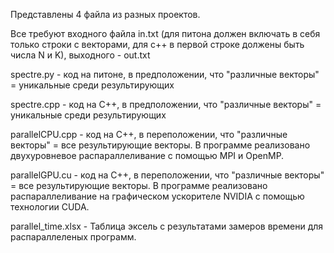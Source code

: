 Представлены 4 файла из разных проектов.

Все требуют входного файла in.txt (для питона должен включать в себя только строки с векторами, для с++ в первой строке должены быть числа N и K), выходного - out.txt

spectre.py - код на питоне, в предположении, что "различные векторы" = уникальные среди результирующих

spectre.cpp - код на С++, в предположении, что "различные векторы" = уникальные среди результирующих

parallelCPU.cpp - код на С++, в переположении, что "различные векторы" = все результирующие векторы. В программе реализовано двухуровневое распараллеливание с помощью MPI и OpenMP.

parallelGPU.cu - код на С++, в переположении, что "различные векторы" = все результирующие векторы. В программе реализовано распараллеливание на графическом ускорителе NVIDIA с помощью технологии CUDA.

parallel_time.xlsx - Таблица эксель с результатами замеров времени для распараллеленых программ.

